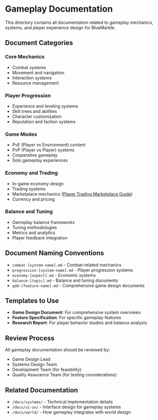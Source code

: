 # Gameplay Documentation

This directory contains all documentation related to gameplay mechanics, systems, and player experience design for BlueMarble.

## Document Categories

### Core Mechanics

- Combat systems
- Movement and navigation
- Interaction systems
- Resource management

### Player Progression

- Experience and leveling systems
- Skill trees and abilities
- Character customization
- Reputation and faction systems

### Game Modes

- PvE (Player vs Environment) content
- PvP (Player vs Player) systems
- Cooperative gameplay
- Solo gameplay experiences

### Economy and Trading

- In-game economy design
- Trading systems
- Marketplace mechanics ([Player Trading Marketplace Guide](marketplace-usage-guide.md))
- Currency and pricing

### Balance and Tuning

- Gameplay balance frameworks
- Tuning methodologies
- Metrics and analytics
- Player feedback integration

## Document Naming Conventions

- `combat-[system-name].md` - Combat-related mechanics
- `progression-[system-name].md` - Player progression systems
- `economy-[aspect].md` - Economic systems
- `balance-[topic].md` - Balance and tuning documents
- `gdd-[feature-name].md` - Comprehensive game design documents

## Templates to Use

- **Game Design Document**: For comprehensive system overviews
- **Feature Specification**: For specific gameplay features
- **Research Report**: For player behavior studies and balance analysis

## Review Process

All gameplay documentation should be reviewed by:

- Game Design Lead
- Systems Design Team
- Development Team (for feasibility)
- Quality Assurance Team (for testing considerations)

## Related Documentation

- `/docs/systems/` - Technical implementation details
- `/docs/ui-ux/` - Interface design for gameplay systems
- `/docs/world/` - How gameplay integrates with world design
